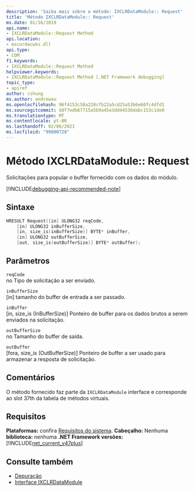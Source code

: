 ```yaml
---
description: 'Saiba mais sobre o método: IXCLRDataModule:: Request'
title: 'Método IXCLRDataModule:: Request'
ms.date: 01/16/2019
api.name:
- IXCLRDataModule::Request Method
api.location:
- mscordacwks.dll
api.type:
- COM
f1.keywords:
- IXCLRDataModule::Request Method
helpviewer.keywords:
- IXCLRDataModule::Request Method [.NET Framework debugging]
topic_type:
- apiref
author: cshung
ms.author: andrewau
ms.openlocfilehash: 96f4153c58a228cfb22a5cd25a53b6e60fc4dfd1
ms.sourcegitcommit: ddf7edb67715a5b9a45e3dd44536dabc153c1de0
ms.translationtype: MT
ms.contentlocale: pt-BR
ms.lasthandoff: 02/06/2021
ms.locfileid: "99800728"
---
```

# <a name="ixclrdatamodulerequest-method"></a>Método IXCLRDataModule:: Request

Solicitações para popular o buffer fornecido com os dados do módulo.

[!INCLUDE[debugging-api-recommended-note](../../../../includes/debugging-api-recommended-note.md)]

## <a name="syntax"></a>Sintaxe

```cpp
HRESULT Request([in] ULONG32 reqCode,
    [in] ULONG32 inBufferSize,
    [in, size_is(inBufferSize)] BYTE* inBuffer,
    [in] ULONG32 outBufferSize,
    [out, size_is(outBufferSize)] BYTE* outBuffer);
```

## <a name="parameters"></a>Parâmetros

`reqCode`\
no Tipo de solicitação a ser enviado.

`inBufferSize`\
[in] tamanho do buffer de entrada a ser passado.

`inBuffer`\
[in, size_is (InBufferSize)] Ponteiro de buffer para os dados brutos a serem enviados na solicitação.

`outBufferSize`\
no Tamanho do buffer de saída.

`outBuffer`\
[fora, size_is (OutBufferSize)] Ponteiro de buffer a ser usado para armazenar a resposta de solicitação.

## <a name="remarks"></a>Comentários

O método fornecido faz parte da `IXCLRDataModule` interface e corresponde ao slot 37th da tabela de métodos virtuais.

## <a name="requirements"></a>Requisitos

**Plataformas:** confira [Requisitos do sistema](../../get-started/system-requirements.md).
**Cabeçalho:** Nenhuma **biblioteca:** nenhuma **.NET Framework versões:**[!INCLUDE[net_current_v47plus](../../../../includes/net-current-v47plus.md)]

## <a name="see-also"></a>Consulte também

- [Depuração](index.md)
- [Interface IXCLRDataModule](ixclrdatamodule-interface.md)
